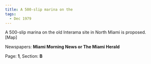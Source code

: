 ```yaml
---  
title: A 500-slip marina on the  
tags:  
  - Dec 1979  
---  
```

  
A 500-slip marina on the old Interama site in North Miami is proposed. [Map]  
  
Newspapers: **Miami Morning News or The Miami Herald**  
  
Page: **1**, Section: **B** 
